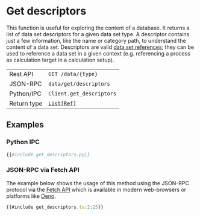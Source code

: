 # Get descriptors

This function is useful for exploring the content of a database. It returns a
list of data set descriptors for a given data set type. A descriptor contains
just a few information, like the name or category path, to understand the
content of a data set. Descriptors are valid [data set
references](https://greendelta.github.io/olca-schema/classes/Ref.html); they can
be used to reference a data set in a given context (e.g. referencing a process
as calculation target in a calculation setup).

|             |                                                                          |
| ----------- | ------------------------------------------------------------------------ |
| Rest API    | `GET /data/{type}`                                                       |
| JSON-RPC    | `data/get/descriptors`                                                   |
| Python/IPC  | `Client.get_descriptors`                                                 |
| Return type | [`List[Ref]`](https://greendelta.github.io/olca-schema/classes/Ref.html) |


## Examples

### Python IPC

```py
{{#include get_descriptors.py}}
```

### JSON-RPC via Fetch API

The example below shows the usage of this method using the JSON-RPC protocol via
the [Fetch API](https://developer.mozilla.org/en-US/docs/Web/API/Fetch_API)
which is available in modern web-browsers or platforms like
[Deno](https://deno.land/).

```ts
{{#include get_descriptors.ts:2:25}}
```
